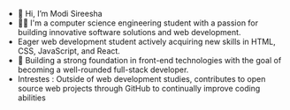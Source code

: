 - 👋 Hi, I’m Modi Sireesha
- 👩‍💻 I'm a computer science engineering student with a passion for building innovative software solutions and web development.
- Eager web development student actively acquiring new skills in HTML, CSS, JavaScript, and React.
- 📌 Building a strong foundation in front-end technologies with the goal of becoming a well-rounded full-stack developer.
- Intrestes : Outside of web development studies, contributes to open source web projects through GitHub to continually improve coding abilities

<!---
sireesha0904/sireesha0904 is a ✨ special ✨ repository because its `README.md` (this file) appears on your GitHub profile.
You can click the Preview link to take a look at your changes.
--->
